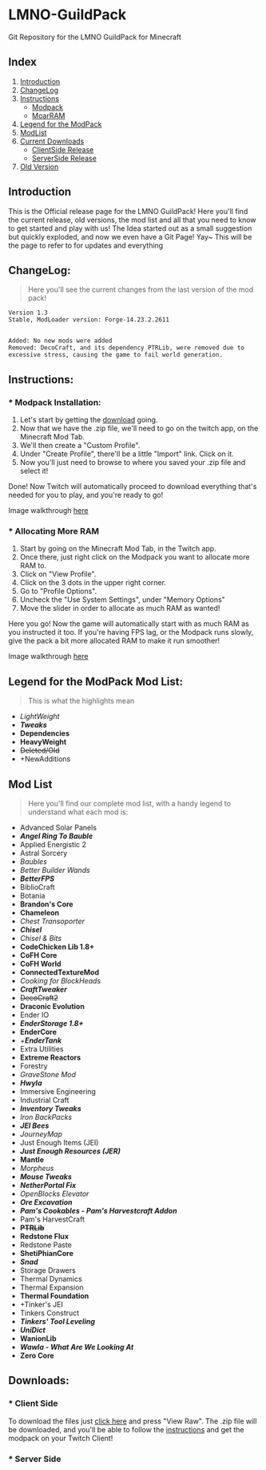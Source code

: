 # LMNO-GuildPack
Git Repository for the LMNO GuildPack for Minecraft

## Index
1. [Introduction](./README.md#introduction)
1. [ChangeLog](./README.md#changelog)
1. [Instructions](./README.md#instructions)
   * [Modpack](./README.md#-modpack-installation)
   * [MoarRAM](./README.md#-allocating-more-ram)
1. [Legend for the ModPack](./README.md#legend-for-the-modpack-mod-list)
1. [ModList](./README.md#mod-list)
1. [Current Downloads](./README.md#downloads)
   * [ClientSide Release](./README.md#-client-side)
   * [ServerSide Release](./README.md#-server-side)
1. [Old Version](./Old-Version/)

## Introduction
This is the Official release page for the LMNO GuildPack!
Here you'll find the current release, old versions, the mod list and all that you need to know to get started and play with us!
The Idea started out as a small suggestion but quickly exploded, and now we even have a Git Page! Yay~
This will be the page to refer to for updates and everything

## ChangeLog:
>Here you'll see the current changes from the last version of the mod pack!

```
Version 1.3
Stable, ModLoader version: Forge-14.23.2.2611


Added: No new mods were added
Removed: DecoCraft, and its dependency PTRLib, were removed due to excessive stress, causing the game to fail world generation.

```

## Instructions:
### * Modpack Installation:
1. Let's start by getting the [download](https://github.com/Lyndies/LMNO-GuildPack#downloads) going. 
1. Now that we have the .zip file, we'll need to go on the twitch app, on the Minecraft Mod Tab.
1. We'll then create a "Custom Profile".
1. Under "Create Profile", there'll be a little "Import" link. Click on it.
1. Now you'll just need to browse to where you saved your .zip file and select it!

Done! Now Twitch will automatically proceed to download everything that's needed for you to play, and you're ready to go!

Image walkthrough [here](./Images/Modpack.md)

### * Allocating More RAM
1. Start by going on the Minecraft Mod Tab, in the Twitch app.
1. Once there, just right click on the Modpack you want to allocate more RAM to.
1. Click on "View Profile".
1. Click on the 3 dots in the upper right corner.
1. Go to "Profile Options".
1. Uncheck the "Use System Settings", under "Memory Options"
1. Move the slider in order to allocate as much RAM as wanted!

Here you go! Now the game will automatically start with as much RAM as you instructed it too.
If you're having FPS lag, or the Modpack runs slowly, give the pack a bit more allocated RAM to make it run smoother!

Image walkthrough [here](./Images/MoarRam.md)

## Legend for the ModPack Mod List:
>This is what the highlights mean

* *LightWeight*
* *__Tweaks__*
* __Dependencies__
* **HeavyWeight**
* ~~Deleted/Old~~
* +NewAdditions

## Mod List
>Here you'll find our complete mod list, with a handy legend to understand what each mod is:

* Advanced Solar Panels
* *__Angel Ring To Bauble__*
* Applied Energistic 2
* Astral Sorcery
* *Baubles*
* *Better Builder Wands*
* *__BetterFPS__*
* BiblioCraft
* Botania
* __Brandon's Core__
* __Chameleon__
* *Chest Transoporter*
* *__Chisel__*
* *Chisel & Bits*
* __CodeChicken Lib 1.8+__
* __CoFH Core__
* __CoFH World__
* __ConnectedTextureMod__
* *Cooking for BlockHeads*
* *__CraftTweaker__*
* ~~DecoCraft2~~
* **Draconic Evolution**
* Ender IO
* *__EnderStorage 1.8+__*
* __EnderCore__
* +*__EnderTank__*
* Extra Utilities
* **Extreme Reactors**
* Forestry
* *GraveStone Mod*
* *__Hwyla__*
* Immersive Engineering
* Industrial Craft
* *__Inventory Tweaks__*
* *Iron BackPacks*
* *__JEI Bees__*
* *JourneyMap*
* Just Enough Items (JEI)
* *__Just Enough Resources (JER)__*
* __Mantle__
* *Morpheus*
* *__Mouse Tweaks__*
* *__NetherPortal Fix__*
* *OpenBlocks Elevator*
* *__Ore Excavation__*
* *__Pam's Cookables - Pam's Harvestcraft Addon__*
* Pam's HarvestCraft
* ~~__PTRLib__~~
* __Redstone Flux__
* Redstone Paste
* __ShetiPhianCore__
* *__Snad__*
* Storage Drawers
* Thermal Dynamics
* Thermal Expansion
* __Thermal Foundation__
* +Tinker's JEI
* Tinkers Construct
* *__Tinkers' Tool Leveling__*
* *__UniDict__*
* __WanionLib__
* *__Wawla - What Are We Looking At__*
* __Zero Core__

## Downloads:
### * Client Side
To download the files just [click here](https://github.com/Lyndies/LMNO-GuildPack/blob/master/Release/LMNO%20GuildPack-1.3.zip) and press "View Raw".
The .zip file will be downloaded, and you'll be able to follow the [instructions](https://github.com/Lyndies/LMNO-GuildPack#-modpack-installation) and get the modpack on your Twitch Client!

### * Server Side

